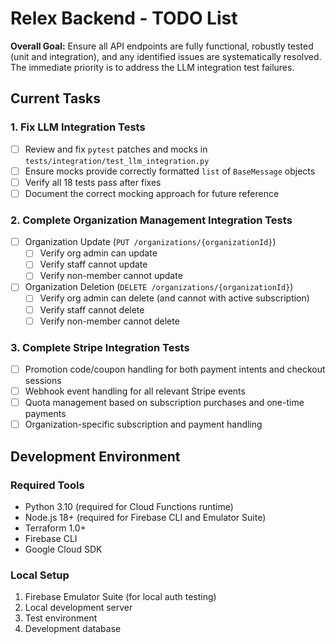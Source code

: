 # Relex Backend - TODO List

**Overall Goal:** Ensure all API endpoints are fully functional, robustly tested (unit and integration), and any identified issues are systematically resolved. The immediate priority is to address the LLM integration test failures.

## Current Tasks

### 1. Fix LLM Integration Tests
- [ ] Review and fix `pytest` patches and mocks in `tests/integration/test_llm_integration.py`
- [ ] Ensure mocks provide correctly formatted `list` of `BaseMessage` objects
- [ ] Verify all 18 tests pass after fixes
- [ ] Document the correct mocking approach for future reference

### 2. Complete Organization Management Integration Tests
- [ ] Organization Update (`PUT /organizations/{organizationId}`)
  - [ ] Verify org admin can update
  - [ ] Verify staff cannot update
  - [ ] Verify non-member cannot update
- [ ] Organization Deletion (`DELETE /organizations/{organizationId}`)
  - [ ] Verify org admin can delete (and cannot with active subscription)
  - [ ] Verify staff cannot delete
  - [ ] Verify non-member cannot delete

### 3. Complete Stripe Integration Tests
- [ ] Promotion code/coupon handling for both payment intents and checkout sessions
- [ ] Webhook event handling for all relevant Stripe events
- [ ] Quota management based on subscription purchases and one-time payments
- [ ] Organization-specific subscription and payment handling

## Development Environment

### Required Tools
- Python 3.10 (required for Cloud Functions runtime)
- Node.js 18+ (required for Firebase CLI and Emulator Suite)
- Terraform 1.0+
- Firebase CLI
- Google Cloud SDK

### Local Setup
1. Firebase Emulator Suite (for local auth testing)
2. Local development server
3. Test environment
4. Development database

